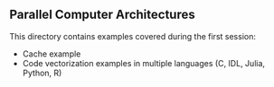 ## Parallel Computer Architectures
This directory contains examples covered during the first session:
* Cache example
* Code vectorization examples in multiple languages (C, IDL, Julia, Python, R)
